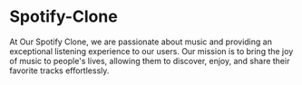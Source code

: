 # Spotify-Clone
At Our Spotify Clone, we are passionate about music and providing an exceptional listening experience to our users. Our mission is to bring the joy of music to people's lives, allowing them to discover, enjoy, and share their favorite tracks effortlessly.
